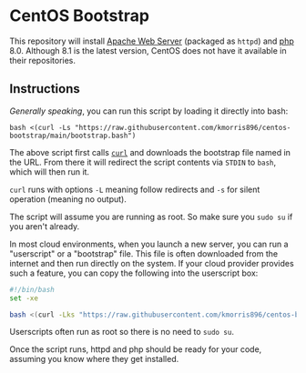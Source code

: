 # CentOS Bootstrap

This repository will install [Apache Web Server](https://httpd.apache.org/) (packaged as `httpd`) and [php](https://www.php.net/) 8.0.  Although 8.1 is the latest version, CentOS does not have it available in their repositories.

## Instructions

*Generally speaking*, you can run this script by loading it directly into bash:

`bash <(curl -Ls "https://raw.githubusercontent.com/kmorris896/centos-bootstrap/main/bootstrap.bash")`

The above script first calls [`curl`](https://curl.se/docs/manpage.html) and downloads the bootstrap file named in the URL.  From there it will redirect the script contents via `STDIN` to `bash`, which will then run it.

`curl` runs with options `-L` meaning follow redirects and `-s` for silent operation (meaning no output).

The script will assume you are running as root.  So make sure you `sudo su` if you aren't already.

In most cloud environments, when you launch a new server, you can run a "userscript" or a "bootstrap" file.  This file is often downloaded from the internet and then run directly on the system.  If your cloud provider provides such a feature, you can copy the following into the userscript box:

```bash
#!/bin/bash
set -xe

bash <(curl -Lks "https://raw.githubusercontent.com/kmorris896/centos-bootstrap/main/bootstrap.bash")
```

Userscripts often run as root so there is no need to `sudo su`.

Once the script runs, httpd and php should be ready for your code, assuming you know where they get installed.
